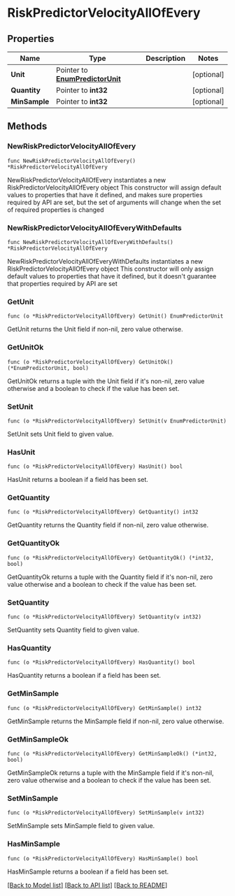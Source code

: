 # RiskPredictorVelocityAllOfEvery

## Properties

Name | Type | Description | Notes
------------ | ------------- | ------------- | -------------
**Unit** | Pointer to [**EnumPredictorUnit**](EnumPredictorUnit.md) |  | [optional] 
**Quantity** | Pointer to **int32** |  | [optional] 
**MinSample** | Pointer to **int32** |  | [optional] 

## Methods

### NewRiskPredictorVelocityAllOfEvery

`func NewRiskPredictorVelocityAllOfEvery() *RiskPredictorVelocityAllOfEvery`

NewRiskPredictorVelocityAllOfEvery instantiates a new RiskPredictorVelocityAllOfEvery object
This constructor will assign default values to properties that have it defined,
and makes sure properties required by API are set, but the set of arguments
will change when the set of required properties is changed

### NewRiskPredictorVelocityAllOfEveryWithDefaults

`func NewRiskPredictorVelocityAllOfEveryWithDefaults() *RiskPredictorVelocityAllOfEvery`

NewRiskPredictorVelocityAllOfEveryWithDefaults instantiates a new RiskPredictorVelocityAllOfEvery object
This constructor will only assign default values to properties that have it defined,
but it doesn't guarantee that properties required by API are set

### GetUnit

`func (o *RiskPredictorVelocityAllOfEvery) GetUnit() EnumPredictorUnit`

GetUnit returns the Unit field if non-nil, zero value otherwise.

### GetUnitOk

`func (o *RiskPredictorVelocityAllOfEvery) GetUnitOk() (*EnumPredictorUnit, bool)`

GetUnitOk returns a tuple with the Unit field if it's non-nil, zero value otherwise
and a boolean to check if the value has been set.

### SetUnit

`func (o *RiskPredictorVelocityAllOfEvery) SetUnit(v EnumPredictorUnit)`

SetUnit sets Unit field to given value.

### HasUnit

`func (o *RiskPredictorVelocityAllOfEvery) HasUnit() bool`

HasUnit returns a boolean if a field has been set.

### GetQuantity

`func (o *RiskPredictorVelocityAllOfEvery) GetQuantity() int32`

GetQuantity returns the Quantity field if non-nil, zero value otherwise.

### GetQuantityOk

`func (o *RiskPredictorVelocityAllOfEvery) GetQuantityOk() (*int32, bool)`

GetQuantityOk returns a tuple with the Quantity field if it's non-nil, zero value otherwise
and a boolean to check if the value has been set.

### SetQuantity

`func (o *RiskPredictorVelocityAllOfEvery) SetQuantity(v int32)`

SetQuantity sets Quantity field to given value.

### HasQuantity

`func (o *RiskPredictorVelocityAllOfEvery) HasQuantity() bool`

HasQuantity returns a boolean if a field has been set.

### GetMinSample

`func (o *RiskPredictorVelocityAllOfEvery) GetMinSample() int32`

GetMinSample returns the MinSample field if non-nil, zero value otherwise.

### GetMinSampleOk

`func (o *RiskPredictorVelocityAllOfEvery) GetMinSampleOk() (*int32, bool)`

GetMinSampleOk returns a tuple with the MinSample field if it's non-nil, zero value otherwise
and a boolean to check if the value has been set.

### SetMinSample

`func (o *RiskPredictorVelocityAllOfEvery) SetMinSample(v int32)`

SetMinSample sets MinSample field to given value.

### HasMinSample

`func (o *RiskPredictorVelocityAllOfEvery) HasMinSample() bool`

HasMinSample returns a boolean if a field has been set.


[[Back to Model list]](../README.md#documentation-for-models) [[Back to API list]](../README.md#documentation-for-api-endpoints) [[Back to README]](../README.md)


